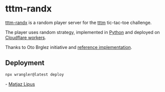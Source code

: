 # tttm-randx

[tttm-randx] is a random player server for the [tttm] tic-tac-toe challenge.

The player uses random strategy, implemented in [Python](https://www.python.org) and deployed on [Cloudflare workers](https://workers.cloudflare.com).

Thanks to Oto Brglez initiative and [reference implementation][tttm-randy].

## Deployment

```bash
npx wrangler@latest deploy
```

\- [Matjaz Lipus](https://github.com/matjaz)

[tttm]: https://github.com/ogrodje/tttm
[tttm-randx]: https://github.com/matjaz/tttm-randx
[tttm-randy]: https://github.com/otobrglez/tttm-randy
